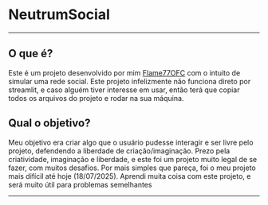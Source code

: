 # NeutrumSocial

---
## O que é?
Este é um projeto desenvolvido por mim [Flame77OFC](https://github.com/Flame77Ofc) com o intuito de simular uma rede social. Este projeto infelizmente não funciona direto por streamlit, e caso alguém tiver interesse em usar, então terá que copiar todos os arquivos do projeto e rodar na sua máquina.

## Qual o objetivo?
Meu objetivo era criar algo que o usuário pudesse interagir e ser livre pelo projeto, defendendo a liberdade de criação/imaginação. Prezo pela criatividade, imaginação e liberdade, e este foi um projeto muito legal de se fazer, com muitos desafios. Por mais simples que pareça, foi o meu projeto mais difícil até hoje (18/07/2025). Aprendi muita coisa com este projeto, e será muito útil para problemas semelhantes

---
